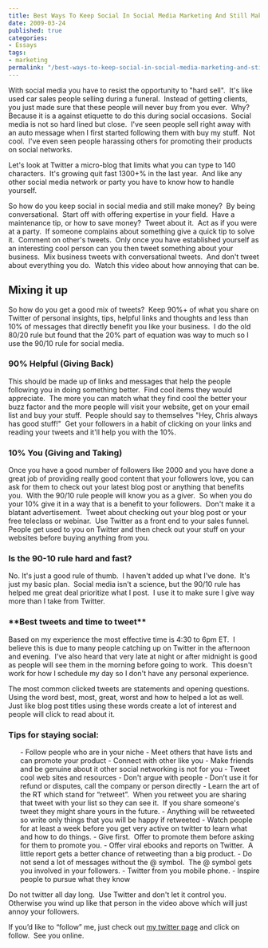 ```yaml
---
title: Best Ways To Keep Social In Social Media Marketing And Still Make Money
date: 2009-03-24
published: true
categories:
- Essays
tags:
- marketing
permalink: "/best-ways-to-keep-social-in-social-media-marketing-and-still-make-money/"
---
```

With social media you have to resist the opportunity to "hard sell".  It's like used car sales people selling during a funeral.  Instead of getting clients, you just made sure that these people will never buy from you ever.  Why?  Because it is a against etiquette to do this during social occasions.  Social media is not so hard lined but close.  I've seen people sell right away with an auto message when I first started following them with buy my stuff.  Not cool.  I've even seen people harassing others for promoting their products on social networks.
<div>
<p>Let's look at Twitter a micro-blog that limits what you can type to 140 characters.  It's growing quit fast 1300+% in the last year.  And like any other social media network or party you have to know how to handle yourself.

So how do you keep social in social media and still make money?  By being conversational.  Start off with offering expertise in your field.  Have a maintenance tip, or how to save money?  Tweet about it.  Act as if you were at a party.  If someone complains about something give a quick tip to solve it.  Comment on other's tweets.  Only once you have established yourself as an interesting cool person can you then tweet something about your business.  Mix business tweets with conversational tweets.  And don't tweet about everything you do.  Watch this video about how annoying that can be.

<object width="425" height="344" data="http://www.youtube.com/v/ALbH63Ali9U&amp;color1=0xb1b1b1&amp;color2=0xcfcfcf&amp;feature=player_embedded&amp;fs=1" type="application/x-shockwave-flash"><param name="allowFullScreen" value="true" /><param name="src" value="http://www.youtube.com/v/ALbH63Ali9U&amp;color1=0xb1b1b1&amp;color2=0xcfcfcf&amp;feature=player_embedded&amp;fs=1" /><param name="allowfullscreen" value="true" /></object></p>
<h2>Mixing it up</h2>
<p>So how do you get a good mix of tweets?  Keep 90%+ of what you share on Twitter of personal insights, tips, helpful links and thoughts and less than 10% of messages that directly benefit you like your business.  I do the old 80/20 rule but found that the 20% part of equation was way to much so I use the 90/10 rule for social media.
<h3>90% Helpful (Giving Back)</h3>
<p>This should be made up of links and messages that help the people following you in doing something better.  Find cool items they would appreciate.  The more you can match what they find cool the better your buzz factor and the more people will visit your website, get on your email list and buy your stuff.  People should say to themselves "Hey, Chris always has good stuff!"  Get your followers in a habit of clicking on your links and reading your tweets and it'll help you with the 10%.
<h3>10% You (Giving and Taking)</h3>
<p>Once you have a good number of followers like 2000 and you have done a great job of providing really good content that your followers love, you can ask for them to check out your latest blog post or anything that benefits you.  With the 90/10 rule people will know you as a giver.  So when you do your 10% give it in a way that is a benefit to your followers.  Don't make it a blatant advertisement.  Tweet about checking out your blog post or your free teleclass or webinar.  Use Twitter as a front end to your sales funnel.  People get used to you on Twitter and then check out your stuff on your websites before buying anything from you.
<h3>Is the 90-10 rule hard and fast?</h3>
<p>No. It's just a good rule of thumb.  I haven't added up what I've done.  It's just my basic plan.  Social media isn't a science, but the 90/10 rule has helped me great deal prioritize what I post.  I use it to make sure I give way more than I take from Twitter.
<h3>**Best tweets and time to tweet**</h3>
<p>Based on my experience the most effective time is 4:30 to 6pm ET.  I believe this is due to many people catching up on Twitter in the afternoon and evening.  I've also heard that very late at night or after midnight is good as people will see them in the morning before going to work.  This doesn't work for how I schedule my day so I don't have any personal experience.

The most common clicked tweets are statements and opening questions.  Using the word best, most, great, worst and how to helped a lot as well.  Just like blog post titles using these words create a lot of interest and people will click to read about it.
<h3>Tips for staying social:</h3>
<ul>
- Follow people who are in your niche
- Meet others that have lists and can promote your product
- Connect with other like you
- Make friends and be genuine about it other social networking is not for you
- Tweet cool web sites and resources
- Don't argue with people
- Don’t use it for refund or disputes, call the company or person directly
- Learn the art of the RT which stand for “retweet”.  When you retweet you are sharing that tweet with your list so they can see it.  If you share someone's tweet they might share yours in the future.
- Anything will be retweeted so write only things that you will be happy if retweeted
- Watch people for at least a week before you get very active on twitter to learn what and how to do things.
- Give first.  Offer to promote them before asking for them to promote you.
- Offer viral ebooks and reports on Twitter.  A little report gets a better chance of retweeting than a big product.
- Do not send a lot of messages without the @ symbol.  The @ symbol gets you involved in your followers.
- Twitter from you mobile phone.
- Inspire people to pursue what they know
</ul>
<p>Do not twitter all day long.  Use Twitter and don't let it control you.  Otherwise you wind up like that person in the video above which will just annoy your followers.</div>
<p>If you’d like to “follow” me, just check out <a id="drz3" title="my twitter page" href="http://www.x.com/EagleChris" target="_blank" rel="nofollow">my twitter page</a> and click on follow.  See you online.
